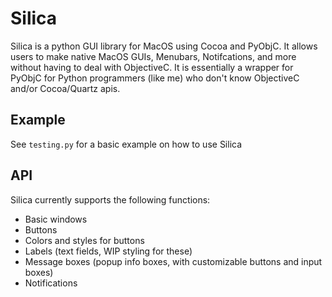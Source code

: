 # Silica
Silica is a python GUI library for MacOS using Cocoa and PyObjC. It allows users to make native MacOS GUIs, Menubars, Notifcations, and more without having to deal with ObjectiveC. It is essentially a wrapper for PyObjC for Python programmers (like me) who don't know ObjectiveC and/or Cocoa/Quartz apis.
## Example
See `testing.py` for a basic example on how to use Silica
## API
Silica currently supports the following functions:
- Basic windows
- Buttons
- Colors and styles for buttons
- Labels (text fields, WIP styling for these)
- Message boxes (popup info boxes, with customizable buttons and input boxes)
- Notifications